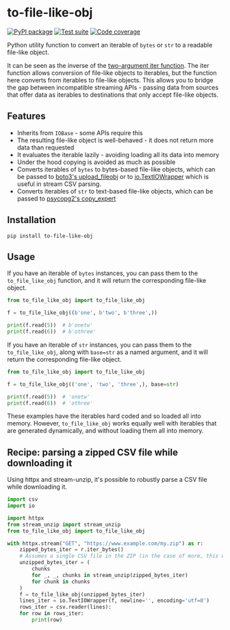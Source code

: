 # to-file-like-obj

[![PyPI package](https://img.shields.io/pypi/v/to-file-like-obj?label=PyPI%20package&color=%234c1)](https://pypi.org/project/to-file-like-obj/) [![Test suite](https://img.shields.io/github/actions/workflow/status/uktrade/to-file-like-obj/test.yml?label=Test%20suite)](https://github.com/uktrade/to-file-like-obj/actions/workflows/test.yml) [![Code coverage](https://img.shields.io/codecov/c/github/uktrade/to-file-like-obj?label=Code%20coverage)](https://app.codecov.io/gh/uktrade/to-file-like-obj)

Python utility function to convert an iterable of `bytes` or `str` to a readable file-like object.

It can be seen as the inverse of the [two-argument iter function](https://docs.python.org/3/library/functions.html#iter). The iter function allows conversion of file-like objects to iterables, but the function here converts from iterables to file-like objects. This allows you to bridge the gap between incompatible streaming APIs - passing data from sources that offer data as iterables to destinations that only accept file-like objects.


## Features

- Inherits from `IOBase` - some APIs require this
- The resulting file-like object is well-behaved - it does not return more data than requested
- It evaluates the iterable lazily - avoiding loading all its data into memory
- Under the hood copying is avoided as much as possible
- Converts iterables of `bytes` to bytes-based file-like objects, which can be passed to [boto3's upload_fileobj](https://boto3.amazonaws.com/v1/documentation/api/latest/reference/services/s3/client/upload_fileobj.html) or to [io.TextIOWrapper](https://docs.python.org/3/library/io.html#io.TextIOWrapper) which is useful in stream CSV parsing.
- Converts iterables of `str` to text-based file-like objects, which can be passed to [psycopg2's copy_expert](https://www.psycopg.org/docs/cursor.html#cursor.copy_expert)


## Installation

```shell
pip install to-file-like-obj
```


## Usage

If you have an iterable of `bytes` instances, you can pass them to the `to_file_like_obj` function, and it will return the corresponding file-like object.

```python
from to_file_like_obj import to_file_like_obj

f = to_file_like_obj((b'one', b'two', b'three',))

print(f.read(5))  # b'onetw'
print(f.read(6))  # b'othree'
```

If you have an iterable of `str` instances, you can pass them to the `to_file_like_obj`, along with `base=str` as a named argument, and it will return the corresponding file-like object.

```python
from to_file_like_obj import to_file_like_obj

f = to_file_like_obj(('one', 'two', 'three',), base=str)

print(f.read(5))  # 'onetw'
print(f.read(6))  # 'othree'
```

These examples have the iterables hard coded and so loaded all into memory. However, `to_file_like_obj` works equally well with iterables that are generated dynamically, and without loading them all into memory.


## Recipe: parsing a zipped CSV file while downloading it

Using httpx and stream-unzip, it's possible to robustly parse a CSV file while downloading it.

```python
import csv
import io

import httpx
from stream_unzip import stream_unzip
from to_file_like_obj import to_file_like_obj

with httpx.stream("GET", "https://www.example.com/my.zip") as r:
    zipped_bytes_iter = r.iter_bytes()
    # Assumes a single CSV file in the ZIP (in the case of more, this will concatanate them together)
    unzipped_bytes_iter = (
        chunks
        for _, _, chunks in stream_unzip(zipped_bytes_iter)
        for chunk in chunks
    )
    f = to_file_like_obj(unzipped_bytes_iter)
    lines_iter = io.TextIOWrapper(f, newline='', encoding='utf=8')
    rows_iter = csv.reader(lines):
    for row in rows_iter:
        print(row)
```

